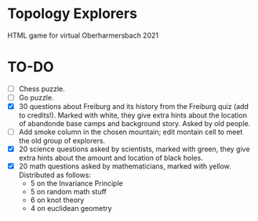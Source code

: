 # Topology Explorers

HTML game for virtual Oberharmersbach 2021

# TO-DO

- [ ] Chess puzzle.
- [ ] Go puzzle.
- [x] 30 questions about Freiburg and its history from the Freiburg quiz (add to credits!). Marked with white, they give extra hints about the location of abandonde base camps and background story. Asked by old people.
- [ ] Add smoke column in the chosen mountain; edit montain cell to meet the old group of explorers.
- [x] 20 science questions asked by scientists, marked with green, they give extra hints about the amount and location of black holes.
- [x] 20 math questions asked by mathematicians, marked with yellow. Distributed as follows:
    - 5 on the Invariance Principle
    - 5 on random math stuff
    - 6 on knot theory
    - 4 on euclidean geometry
